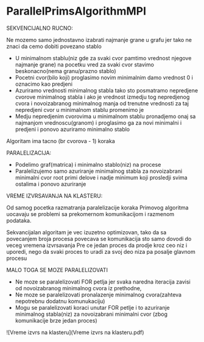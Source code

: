 # ParallelPrimsAlgorithmMPI
 
SEKVENCIJALNO RUCNO:

Ne mozemo samo jednostavno izabrati najmanje grane u grafu 
jer tako ne znaci da cemo dobiti povezano stablo

- U minimalnom stablu(niz gde za svaki cvor pamtimo vrednost njegove najmanje grane) 
na pocetku vred za svaki cvor stavimo beskonacno(nema granu/prazno stablo)
- Pocetni cvor(bilo koji) proglasimo novim minimalnim damo vrednost 0 i oznacimo kao predjeni
- Azuriramo vrednosti minimalnog stabla tako sto posmatramo nepredjene cvorove minimalnog stabla
i ako je vrednost izmedju tog nepredjenog cvora i novoizabranog minimalnog manja 
od trenutne vrednosti za taj nepredjeni cvor u minimalnom stablu promenimo je
- Medju nepredjenim cvorovima u minimalnom stablu pronadjemo onaj sa najmanjom vrednoscu(granom)
i proglasimo ga za novi minimalni i predjeni i ponovo azuriramo minimalno stablo

Algoritam ima tacno (br cvorova - 1) koraka


PARALELIZACIJA:

- Podelimo graf(matrica) i minimalno stablo(niz) na procese
- Paralelizujemo samo azuriranje minimalnog stabla za novoizabrani minimalni cvor
root primi delove i nadje minimum koji prosledji svima ostalima i ponovo azuriranje


VREME IZVRSAVANJA NA KLASTERU:

Od samog pocetka razmatranja paralelizacije koraka Primovog algoritma
uocavaju se problemi sa prekomernom komunikacijom i razmenom podataka.

Sekvancijalan algoritam je vec izuzetno optimizovan,
tako da sa povecanjem broja procesa povecava se komunikacija
sto samo dovodi do veceg vremena izvrsavanja
Pre ce jedan proces da prodje kroz ceo niz i uporedi,
nego da svaki proces to uradi za svoj deo niza pa posalje glavnom procesu

MALO TOGA SE MOZE PARALELIZOVATI
- Ne moze se paralelizovati FOR petlja 
jer svaka naredna iteracija zavisi od novoizabranog minimalnog cvora iz prethodne,
- Ne moze se paralelizovati pronalazenje minimalnog cvora(zahteva nepotrebnu dodatnu komunukaciju)
- Mogu se paralelizovati koraci unutar FOR petlje i to azuriranje minimalnog stabla(niz) za novoizabrani minimalni cvor
(zbog komunikacije brze jedan proces)

![Vreme izvrs na klasteru](Vreme izvrs na klasteru.pdf)